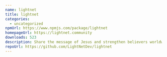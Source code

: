 ```yaml
---
name: lightnet
title: lightnet
categories:
  - uncategorized
npmUrl: https://www.npmjs.com/package/lightnet
homepageUrl: https://lightnet.community
downloads: 523
description: Share the message of Jesus and strengthen believers worldwide.
repoUrl: https://github.com/LightNetDev/lightnet
---
```

